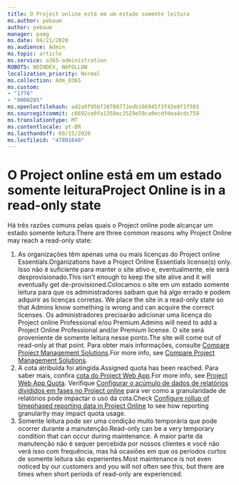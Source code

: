 ```yaml
---
title: O Project online está em um estado somente leitura
ms.author: pebaum
author: pebaum
manager: pamg
ms.date: 04/21/2020
ms.audience: Admin
ms.topic: article
ms.service: o365-administration
ROBOTS: NOINDEX, NOFOLLOW
localization_priority: Normal
ms.collection: Adm_O365
ms.custom:
- "1776"
- "9000205"
ms.openlocfilehash: ad2a9f95bf30708772edb166945f3f42e0f1f503
ms.sourcegitcommit: c6692ce0fa1358ec3529e59ca0ecdfdea4cdc759
ms.translationtype: MT
ms.contentlocale: pt-BR
ms.lasthandoff: 09/15/2020
ms.locfileid: "47801640"
---
```

# <a name="project-online-is-in-a-read-only-state"></a><span data-ttu-id="6a901-102">O Project online está em um estado somente leitura</span><span class="sxs-lookup"><span data-stu-id="6a901-102">Project Online is in a read-only state</span></span>

<span data-ttu-id="6a901-103">Há três razões comuns pelas quais o Project online pode alcançar um estado somente leitura:</span><span class="sxs-lookup"><span data-stu-id="6a901-103">There are three common reasons why Project Online may reach a read-only state:</span></span>

1. <span data-ttu-id="6a901-104">As organizações têm apenas uma ou mais licenças do Project online Essentials.</span><span class="sxs-lookup"><span data-stu-id="6a901-104">Organizations have a Project Online Essentials license(s) only.</span></span> <span data-ttu-id="6a901-105">Isso não é suficiente para manter o site ativo e, eventualmente, ele será desprovisionado.</span><span class="sxs-lookup"><span data-stu-id="6a901-105">This isn't enough to keep the site alive and it will eventually get de-provisioned.</span></span><span data-ttu-id="6a901-106">Colocamos o site em um estado somente leitura para que os administradores saibam que há algo errado e podem adquirir as licenças corretas.</span><span class="sxs-lookup"><span data-stu-id="6a901-106"> We place the site in a read-only state so that Admins know something is wrong and can acquire the correct licenses.</span></span> <span data-ttu-id="6a901-107">Os administradores precisarão adicionar uma licença do Project online Professional e/ou Premium.</span><span class="sxs-lookup"><span data-stu-id="6a901-107">Admins will need to add a Project Online Professional and/or Premium license.</span></span> <span data-ttu-id="6a901-108">O site será proveniente de somente leitura nesse ponto.</span><span class="sxs-lookup"><span data-stu-id="6a901-108">The site will come out of read-only at that point.</span></span> <span data-ttu-id="6a901-109">Para obter mais informações, consulte [Compare Project Management Solutions](https://products.office.com/project/compare-microsoft-project-management-software?tab=1).</span><span class="sxs-lookup"><span data-stu-id="6a901-109">For more info, see [Compare Project Management Solutions](https://products.office.com/project/compare-microsoft-project-management-software?tab=1).</span></span>
2. <span data-ttu-id="6a901-110">A cota atribuída foi atingida.</span><span class="sxs-lookup"><span data-stu-id="6a901-110">Assigned quota has been reached.</span></span> <span data-ttu-id="6a901-111">Para saber mais, confira [cota do Project Web App](https://docs.microsoft.com/projectonline/tune-project-online-performance#project-web-app-quota).</span><span class="sxs-lookup"><span data-stu-id="6a901-111">For more info, see [Project Web App Quota](https://docs.microsoft.com/projectonline/tune-project-online-performance#project-web-app-quota).</span></span> <span data-ttu-id="6a901-112">Verifique [Configurar o acúmulo de dados de relatórios divididos em fases no Project online](https://docs.microsoft.com/ProjectOnline/configure-rollup-of-timephased-reporting-data-in-project-online) para ver como a granularidade de relatórios pode impactar o uso da cota.</span><span class="sxs-lookup"><span data-stu-id="6a901-112">Check [Configure rollup of timephased reporting data in Project Online](https://docs.microsoft.com/ProjectOnline/configure-rollup-of-timephased-reporting-data-in-project-online) to see how reporting granularity may impact quota usage.</span></span>
3. <span data-ttu-id="6a901-113">Somente leitura pode ser uma condição muito temporária que pode ocorrer durante a manutenção.</span><span class="sxs-lookup"><span data-stu-id="6a901-113">Read-only can be a very temporary condition that can occur during maintenance.</span></span> <span data-ttu-id="6a901-114">A maior parte da manutenção não é sequer percebida por nossos clientes e você não verá isso com frequência, mas há ocasiões em que os períodos curtos de somente leitura são experientes.</span><span class="sxs-lookup"><span data-stu-id="6a901-114">Most maintenance is not even noticed by our customers and you will not often see this, but there are times when short periods of read-only are experienced.</span></span>
